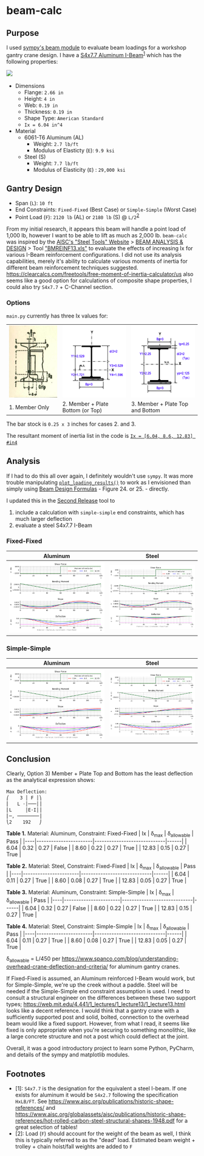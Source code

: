 # beam-calc

## Purpose
I used [sympy's beam module](https://docs.sympy.org/latest/modules/physics/continuum_mechanics/beam_problems.html#example-7) to evaluate beam loadings for a workshop gantry crane design. I have a [S4x7.7 Aluminum I-Beam](https://www.onlinemetals.com/en/buy/aluminum/2-66-x-4-x-0-19-aluminum-i-beam-6061-t6-extruded-american-standard/pid/13218)<sup>[1](#footnote1)</sup> which has the following properties:

![](https://www.onlinemetals.com/medias/8798569234462.jpg?context=bWFzdGVyfGltYWdlc3wzNDg2OHxpbWFnZS9qcGVnfGltYWdlcy9oY2QvaDE4LzkxMDI5MzIwODI3MTguanBnfDcwYjQxNDQxODE2NmI2ZmMyOTU4NTBjYjgzOGRlMDdkMDFjYzJhMzhjNWNlYzk4YWZjYmY2OWRjMWRiOGMyZTg)
* Dimensions
  * Flange: `2.66 in`
  * Height: `4 in`
  * Web: `0.19 in`
  * Thickness: `0.19 in`
  * Shape Type: `American Standard`
  * `Ix = 6.04 in^4`
* Material
  * 6061-T6 Aluminum (AL)
    * Weight: `2.7 lb/ft`
    * Modulus of Elasticty (`E`): `9.9 ksi` 
  * Steel (S)
    * Weight: `7.7 lb/ft` 
    * Modulus of Elasticity (`E`) : `29,000 ksi`

## Gantry Design
* Span (`L`): `10 ft`
* End Constraints: `Fixed-Fixed` (Best Case) or `Simple-Simple` (Worst Case)
* Point Load (`F`): `2120 lb` (AL) or `2180 lb` (S) @ `L/2`<sup>[2](#footnote2)</sup>

From my initial research, it appears this beam will handle a point load of 1,000 lb, however I want to be able to lift as much as 2,000 lb. `beam-calc` was inspired by the [AISC's "Steel Tools" Website](https://www.steeltools.org/) > [BEAM ANALYSIS & DESIGN](https://www.steeltools.org/beam.php) > Tool ["BMREINF13.xls"](https://linus.aisc.org/steeltools/dl_count/click.php?id=%20BMREINF13.xls) to evaluate the effects of increasing Ix for various I-Beam reinforcement configurations. I did not use its analysis capabilities, merely it's ability to calculate various moments of inertia for different beam reinforcement techniques suggested. https://clearcalcs.com/freetools/free-moment-of-inertia-calculator/us also seems like a good option for calculations of composite shape properties, I could also try `S4x7.7` + C-Channel section.

### Options
`main.py` currently has three Ix values for:

<table>
    <tr>
        <td><img src="./img/s4x7.7_1.png" height="190"></td>
        <td><img src="./img/s4x7.7_2.png" height="190"></td>
        <td><img src="./img/s4x7.7_3.png" height="190"></td>
    </tr>
    <tr>
        <td>1. Member Only</td>
        <td>2. Member + Plate Bottom (or Top)</td>
        <td>3. Member + Plate Top and Bottom</td>
    </tr>
</table>

The bar stock is `0.25 x 3` inches for cases 2. and 3. 

The resultant moment of inertia list in the code is [`Ix = [6.04, 8.6, 12.83] #in4`](https://github.com/brio50/beam-calc/blob/main/main.py#L131)

## Analysis

If I had to do this all over again, I definitely wouldn't use `sympy`. It was more trouble manipulating [`plot_loading_results()`](https://docs.sympy.org/latest/modules/physics/continuum_mechanics/beam.html#sympy.physics.continuum_mechanics.beam.Beam.plot_loading_results) to work as I envisioned than simply using [Beam Design Formulas](https://www.awc.org/pdf/codes-standards/publications/design-aids/AWC-DA6-BeamFormulas-0710.pdf) - Figure 24. or 25. - directly.

I updated this in the [Second Release](https://github.com/brio50/beam-calc/releases) tool to 
1. include a calculation with `simple-simple` end constraints, which has much larger deflection
2. evaluate a steel S4x7.7 I-Beam

### Fixed-Fixed

|Aluminum|Steel|
|--------|-----|
|![](./img/result_aluminum_fixed-fixed.png)|![](./img/result_steel_fixed-fixed.png)|

### Simple-Simple

|Aluminum|Steel|
|--------|-----|
|![](./img/result_aluminum_simple-simple.png)|![](./img/result_steel_simple-simple.png)|

## Conclusion

Clearly, Option 3) Member + Plate Top and Bottom has the least deflection as the analytical expression shows:

```
Max Deflection:
⎛    3 │ F │⎞
⎜   L ⋅│───│⎟
⎜L     │E⋅I│⎟
⎜─, ────────⎟
⎝2    192   ⎠
```

**Table 1.** Material: Aluminum, Constraint: Fixed-Fixed 
| Ix | &delta;<sub>max</sub> | &delta;<sub>allowable</sub> | Pass |
|----|-----------------------|-----------------------------|------|
|       6.04 |       0.32 |       0.27 | False |
|       8.60 |       0.22 |       0.27 | True |
|      12.83 |       0.15 |       0.27 | True |

**Table 2.** Material: Steel, Constraint: Fixed-Fixed 
| Ix | &delta;<sub>max</sub> | &delta;<sub>allowable</sub> | Pass |
|----|-----------------------|-----------------------------|------|
|       6.04 |       0.11 |       0.27 | True |
|       8.60 |       0.08 |       0.27 | True |
|      12.83 |       0.05 |       0.27 | True |

**Table 3.** Material: Aluminum, Constraint: Simple-Simple
| Ix | &delta;<sub>max</sub> | &delta;<sub>allowable</sub> | Pass |
|----|-----------------------|-----------------------------|------|
|       6.04 |       0.32 |       0.27 | False |
|       8.60 |       0.22 |       0.27 | True |
|      12.83 |       0.15 |       0.27 | True |

**Table 4.** Material: Steel, Constraint: Simple-Simple
| Ix | &delta;<sub>max</sub> | &delta;<sub>allowable</sub> | Pass |
|----|-----------------------|-----------------------------|------|
|       6.04 |       0.11 |       0.27 | True |
|       8.60 |       0.08 |       0.27 | True |
|      12.83 |       0.05 |       0.27 | True |

&delta;<sub>allowable</sub> = L/450 per https://www.spanco.com/blog/understanding-overhead-crane-deflection-and-criteria/ for aluminum gantry cranes.

If Fixed-Fixed is assumed, an Aluminum reinforced I-Beam would work, but for Simple-Simple, we're up the creek without a paddle. Steel will be needed if the Simple-Simple end constraint assumption is used. I need to consult a structural engineer on the differences between these two support types; https://web.mit.edu/4.441/1_lectures/1_lecture13/1_lecture13.html looks like a decent reference. I would think that a gantry crane with a sufficiently supported post and solid, bolted, connection to the overhead beam would like a fixed support. However,  from what I read, it seems like fixed is only appropriate when you're securing to something monolithic, like a large concrete structure and not a post which could deflect at the joint.

Overall, it was a good introductory project to learn some Python, PyCharm, and details of the sympy and matplotlib modules.


## Footnotes
* <a name="footnote1">[1]</a>: `S4x7.7` is the designation for the equivalent a steel I-beam. If one exists for aluminum it would be `S4x2.7` following the specification  `HxLB/FT`. See https://www.aisc.org/publications/historic-shape-references/ and https://www.aisc.org/globalassets/aisc/publications/historic-shape-references/hot-rolled-carbon-steel-structural-shapes-1948.pdf for a great selection of tables!
* <a name="footnote2">[2]</a>: Load (`F`) should account for the weight of the beam as well, I think this is typically referred to as the "dead" load. Estimated beam weight + trolley + chain hoist/fall weights are added to `F` 
